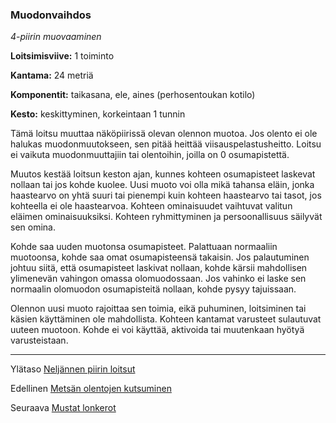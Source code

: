 ### Muodonvaihdos

*4-piirin muovaaminen*

**Loitsimisviive:** 1 toiminto

**Kantama:** 24 metriä

**Komponentit:** taikasana, ele, aines (perhosentoukan kotilo)

**Kesto:** keskittyminen, korkeintaan 1 tunnin

Tämä loitsu muuttaa näköpiirissä olevan olennon muotoa. Jos olento ei ole halukas muodonmuutokseen, sen pitää heittää viisauspelastusheitto. Loitsu ei vaikuta muodonmuuttajiin tai olentoihin, joilla on 0 osumapistettä.

Muutos kestää loitsun keston ajan, kunnes kohteen osumapisteet laskevat nollaan tai jos kohde kuolee. Uusi muoto voi olla mikä tahansa eläin, jonka haastearvo on yhtä suuri tai pienempi kuin kohteen haastearvo tai tasot, jos kohteella ei ole haastearvoa. Kohteen ominaisuudet vaihtuvat valitun eläimen ominaisuuksiksi. Kohteen ryhmittyminen ja persoonallisuus säilyvät sen omina.

Kohde saa uuden muotonsa osumapisteet. Palattuaan normaaliin muotoonsa, kohde saa omat osumapisteensä takaisin. Jos palautuminen johtuu siitä, että osumapisteet laskivat nollaan, kohde kärsii mahdollisen ylimenevän vahingon omassa olomuodossaan. Jos vahinko ei laske sen normaalin olomuodon osumapisteitä nollaan, kohde pysyy tajuissaan.

Olennon uusi muoto rajoittaa sen toimia, eikä puhuminen, loitsiminen tai käsien käyttäminen ole mahdollista. Kohteen kantamat varusteet sulautuvat uuteen muotoon. Kohde ei voi käyttää, aktivoida tai muutenkaan hyötyä varusteistaan.

----

Ylätaso [Neljännen piirin loitsut](4_piirin_loitsut.md)

Edellinen [Metsän olentojen kutsuminen](Metsän_olentojen_kutsuminen.md)

Seuraava [Mustat lonkerot](Mustat_lonkerot.md)
